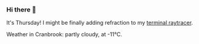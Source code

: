 ### Hi there :wave:

It's Thursday! I might be finally adding refraction to my [terminal raytracer](https://github.com/bewuethr/bash-raytracer).

Weather in Cranbrook: partly cloudy, at -11°C.

